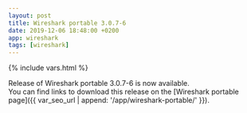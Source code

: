 ```yaml
---
layout: post
title: Wireshark portable 3.0.7-6
date: 2019-12-06 18:48:00 +0200
app: wireshark
tags: [wireshark]
---
```

{% include vars.html %}

Release of Wireshark portable 3.0.7-6 is now available.<br />
You can find links to download this release on the [Wireshark portable page]({{ var_seo_url | append: '/app/wireshark-portable/' }}).
